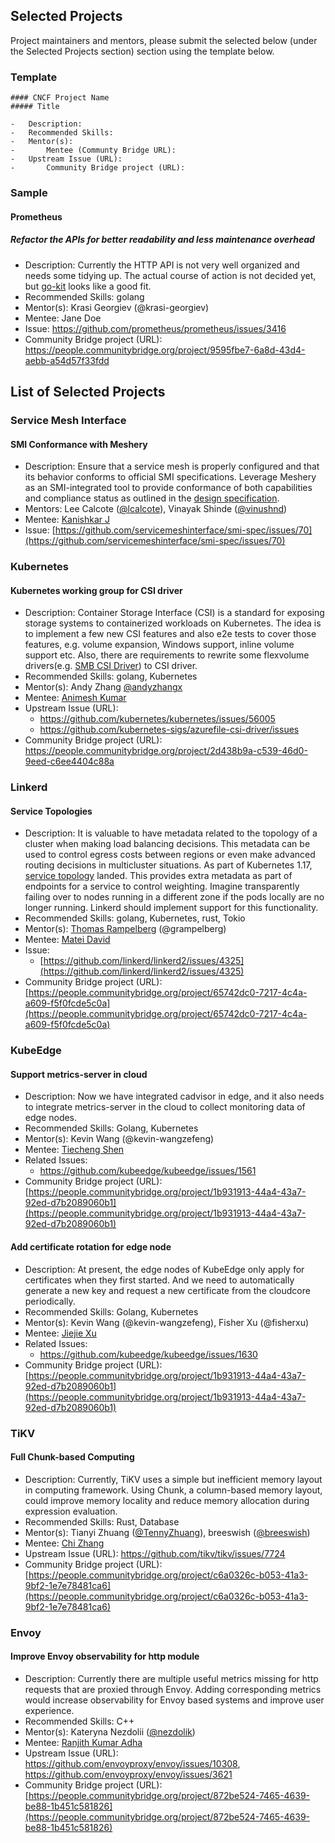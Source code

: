 Selected Projects
-----------------

Project maintainers and mentors, please submit the selected below (under the Selected Projects section) section using the template below.

### Template

```
#### CNCF Project Name
##### Title

-	Description:
-	Recommended Skills:
-	Mentor(s):
-       Mentee (Communty Bridge URL):
-	Upstream Issue (URL):
-       Community Bridge project (URL):
```

### Sample

#### Prometheus

##### Refactor the APIs for better readability and less maintenance overhead

-	Description: Currently the HTTP API is not very well organized and needs some tidying up. The actual course of action is not decided yet, but [go-kit](https://github.com/go-kit/kit) looks like a good fit.
-	Recommended Skills: golang
-	Mentor(s): Krasi Georgiev (@krasi-georgiev)
-	Mentee: Jane Doe
-	Issue: https://github.com/prometheus/prometheus/issues/3416
-	Community Bridge project (URL): https://people.communitybridge.org/project/9595fbe7-6a8d-43d4-aebb-a54d57f33fdd

List of Selected Projects
-------------------------

### Service Mesh Interface

#### SMI Conformance with Meshery

-	Description: Ensure that a service mesh is properly configured and that its behavior conforms to official SMI specifications. Leverage Meshery as an SMI-integrated tool to provide conformance of both capabilities and compliance status as outlined in the [design specification](https://docs.google.com/document/d/1HL8Sk7NSLLj-9PRqoHYVIGyU6fZxUQFotrxbmfFtjwc/edit).
-	Mentors: Lee Calcote ([@lcalcote](https://twitter.com/lcalcote)), Vinayak Shinde ([@vinushnd](https://twitter.com/vinushnd)\)
-	Mentee: [Kanishkar J](https://people.communitybridge.org/mentee/2733c465-9ea8-4889-a3a3-e1b9215393ee,359dda52-7fb7-4fa8-82cd-a27216757a57)
-	Issue: [https://github.com/servicemeshinterface/smi-spec/issues/70](https://github.com/servicemeshinterface/smi-spec/issues/70)

### Kubernetes

#### Kubernetes working group for CSI driver

-	Description: Container Storage Interface (CSI) is a standard for exposing storage systems to containerized workloads on Kubernetes. The idea is to implement a few new CSI features and also e2e tests to cover those features, e.g. volume expansion, Windows support, inline volume support etc. Also, there are requirements to rewrite some flexvolume drivers(e.g. [SMB CSI Driver](https://github.com/kubernetes-csi/csi-driver-smb)) to CSI driver.
-	Recommended Skills: golang, Kubernetes
-	Mentor(s): Andy Zhang [@andyzhangx](https://github.com/andyzhangx)
-	Mentee: [Animesh Kumar](https://people.communitybridge.org/mentee/51d3fad8-fac8-49c0-ba18-9c96635b07f1,2d438b9a-c539-46d0-9eed-c6ee4404c88a)
-	Upstream Issue (URL):
	-	https://github.com/kubernetes/kubernetes/issues/56005
	-	https://github.com/kubernetes-sigs/azurefile-csi-driver/issues
-	Community Bridge project (URL): https://people.communitybridge.org/project/2d438b9a-c539-46d0-9eed-c6ee4404c88a

### Linkerd

#### Service Topologies

-	Description: It is valuable to have metadata related to the topology of a cluster when making load balancing decisions. This metadata can be used to control egress costs between regions or even make advanced routing decisions in multicluster situations. As part of Kubernetes 1.17, [service topology](https://kubernetes.io/docs/concepts/services-networking/service-topology/) landed. This provides extra metadata as part of endpoints for a service to control weighting. Imagine transparently failing over to nodes running in a different zone if the pods locally are no longer running. Linkerd should implement support for this functionality.
-	Recommended Skills: golang, Kubernetes, rust, Tokio
-	Mentor(s): [Thomas Rampelberg](https://twitter.com/grampelberg) (@grampelberg)
-	Mentee: [Matei David](https://people.communitybridge.org/mentee/17c3eb19-8878-40cc-bc8c-61fa0c97b381,65742dc0-7217-4c4a-a609-f5f0fcde5c0a)
-	Issue:
	-	[https://github.com/linkerd/linkerd2/issues/4325](https://github.com/linkerd/linkerd2/issues/4325)
-	Community Bridge project (URL): [https://people.communitybridge.org/project/65742dc0-7217-4c4a-a609-f5f0fcde5c0a](https://people.communitybridge.org/project/65742dc0-7217-4c4a-a609-f5f0fcde5c0a)

### KubeEdge

#### Support metrics-server in cloud

- Description: Now we have integrated cadvisor in edge, and it also needs to integrate metrics-server in the cloud to collect monitoring data of edge nodes.
- Recommended Skills: Golang, Kubernetes
- Mentor(s): Kevin Wang (@kevin-wangzefeng)
- Mentee: [Tiecheng Shen](https://people.communitybridge.org/mentee/b26f53c3-4b47-4bf8-80ff-262aff137722,1b931913-44a4-43a7-92ed-d7b2089060b1)
- Related Issues:
  - https://github.com/kubeedge/kubeedge/issues/1561
- Community Bridge project (URL): [https://people.communitybridge.org/project/1b931913-44a4-43a7-92ed-d7b2089060b1](https://people.communitybridge.org/project/1b931913-44a4-43a7-92ed-d7b2089060b1)

#### Add certificate rotation for edge node

- Description: At present, the edge nodes of KubeEdge only apply for certificates when they first started. And we need to automatically generate a new key and request a new certificate from the cloudcore periodically.
- Recommended Skills: Golang, Kubernetes
- Mentor(s): Kevin Wang (@kevin-wangzefeng), Fisher Xu (@fisherxu)
- Mentee: [Jiejie Xu](https://people.communitybridge.org/mentee/571fd9fa-0253-4525-af33-dcab4d2e0454,1b931913-44a4-43a7-92ed-d7b2089060b1)
- Related Issues:
  - https://github.com/kubeedge/kubeedge/issues/1630
- Community Bridge project (URL): [https://people.communitybridge.org/project/1b931913-44a4-43a7-92ed-d7b2089060b1](https://people.communitybridge.org/project/1b931913-44a4-43a7-92ed-d7b2089060b1)

### TiKV

#### Full Chunk-based Computing

- Description: Currently, TiKV uses a simple but inefficient memory layout in computing framework. Using Chunk, a column-based memory layout, could improve memory locality and reduce memory allocation during expression evaluation.
- Recommended Skills: Rust, Database
- Mentor(s): Tianyi Zhuang ([@TennyZhuang](https://github.com/TennyZhuang)), breeswish ([@breeswish](https://github.com/breeswish))
- Mentee: [Chi Zhang](https://people.communitybridge.org/mentee/4a9369ba-d561-4849-99cb-3544aff51294,c6a0326c-b053-41a3-9bf2-1e7e78481ca6)
- Upstream Issue (URL): https://github.com/tikv/tikv/issues/7724
- Community Bridge project (URL): [https://people.communitybridge.org/project/c6a0326c-b053-41a3-9bf2-1e7e78481ca6](https://people.communitybridge.org/project/c6a0326c-b053-41a3-9bf2-1e7e78481ca6)

### Envoy

#### Improve Envoy observability for http module

- Description: Currently there are multiple useful metrics  missing for http requests that are proxied through Envoy. Adding corresponding metrics would increase observability for Envoy based systems and improve user experience.
- Recommended Skills: C++
- Mentor(s): Kateryna Nezdolii ([@nezdolik](https://github.com/nezdolik))
- Mentee: [Ranjith Kumar Adha](https://people.communitybridge.org/mentee/9654d6c4-1ea5-46d4-b72e-fb78c2326aa6,872be524-7465-4639-be88-1b451c581826)
- Upstream Issue (URL): https://github.com/envoyproxy/envoy/issues/10308, https://github.com/envoyproxy/envoy/issues/3621
- Community Bridge project (URL): [https://people.communitybridge.org/project/872be524-7465-4639-be88-1b451c581826](https://people.communitybridge.org/project/872be524-7465-4639-be88-1b451c581826)
